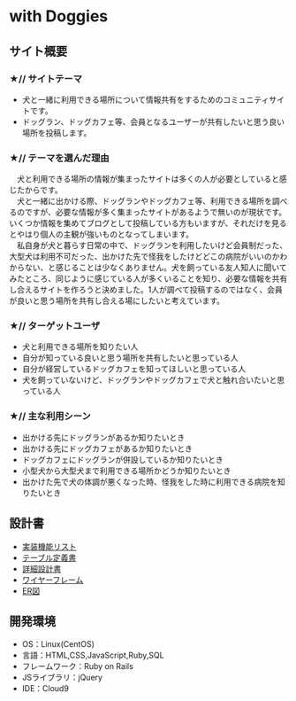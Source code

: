 # with Doggies



## サイト概要

### ★// サイトテーマ
- 犬と一緒に利用できる場所について情報共有をするためのコミュニティサイトです。
- ドッグラン、ドッグカフェ等、会員となるユーザーが共有したいと思う良い場所を投稿します。

### ★// テーマを選んだ理由
　犬と利用できる場所の情報が集まったサイトは多くの人が必要としていると感じたからです。<br>
　犬と一緒に出かける際、ドッグランやドッグカフェ等、利用できる場所を調べるのですが、必要な情報が多く集まったサイトがあるようで無いのが現状です。いくつか情報を集めてブログとして投稿している方もいますが、それだけを見るとやはり個人の主観が強いものとなってしまいます。<br>
　私自身が犬と暮らす日常の中で、ドッグランを利用したいけど会員制だった、大型犬は利用不可だった、出かけた先で怪我をしたけどどこの病院がいいのかわからない、と感じることは少なくありません。犬を飼っている友人知人に聞いてみたところ、同じように感じている人が多くいることを知り、必要な情報を共有し合えるサイトを作ろうと決めました。1人が調べて投稿するのではなく、会員が良いと思う場所を共有し合える場にしたいと考えています。

### ★// ターゲットユーザ
- 犬と利用できる場所を知りたい人
- 自分が知っている良いと思う場所を共有したいと思っている人
- 自分が経営しているドッグカフェを知ってほしいと思っている人
- 犬を飼っていないけど、ドッグランやドッグカフェで犬と触れ合いたいと思っている人

### ★// 主な利用シーン
- 出かける先にドッグランがあるか知りたいとき
- 出かける先にドッグカフェがあるか知りたいとき
- ドッグカフェにドッグランが併設しているか知りたいとき
- 小型犬から大型犬まで利用できる場所かどうか知りたいとき
- 出かけた先で犬の体調が悪くなった時、怪我をした時に利用できる病院を知りたいとき


## 設計書
- [実装機能リスト](https://docs.google.com/spreadsheets/d/1uibf8WzyrorbvmAVGgPADHIxtlQzcdWY0-Ia8a2LICc/edit#gid=885378170)
- [テーブル定義書](https://docs.google.com/spreadsheets/d/1Vg60vlp4J8IuGgUmoPncdSRsUhZXsSVHsGsOeahPf0o/edit#gid=1442913927)
- [詳細設計書](https://docs.google.com/spreadsheets/d/116qFBjLM16b-cSfXoUtjNvBnW8o79Ya05zE9A7bcaPA/edit#gid=60403140)
- [ワイヤーフレーム](https://www.figma.com/file/4BJmmAL4gTf422EgEqxIk0/Wireframing-in-Figma?node-id=118%3A275&t=gM5si8bRzkqzBjgH-0)
- [ER図](https://user-images.githubusercontent.com/121223610/222967325-2a0f7100-fb64-489f-995f-aff8c799712c.png)


## 開発環境
- OS：Linux(CentOS)
- 言語：HTML,CSS,JavaScript,Ruby,SQL
- フレームワーク：Ruby on Rails
- JSライブラリ：jQuery
- IDE：Cloud9
